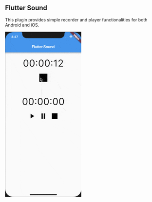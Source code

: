 ## Flutter Sound

This plugin provides simple recorder and player functionalities for both Android and iOS.

![](images/flutter_sound1.gif)